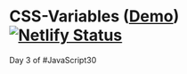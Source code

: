 # CSS-Variables ([Demo](https://kylejrp-photo-game.netlify.app/)) [![Netlify Status](https://api.netlify.com/api/v1/badges/4c926f97-47d4-42f8-b6d0-2624500dea36/deploy-status)](https://app.netlify.com/sites/kylejrp-photo-game/deploys)
 Day 3 of #JavaScript30
